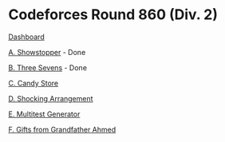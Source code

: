 # Codeforces Round 860 (Div. 2)

[Dashboard](https://codeforces.com/contest/1798)

[A. Showstopper](https://codeforces.com/contest/1798/problem/A) - Done

[B. Three Sevens](https://codeforces.com/contest/1798/problem/B) - Done

[C. Candy Store](https://codeforces.com/contest/1798/problem/C)

[D. Shocking Arrangement](https://codeforces.com/contest/1798/problem/D)

[E. Multitest Generator](https://codeforces.com/contest/1798/problem/E)

[F. Gifts from Grandfather Ahmed](https://codeforces.com/contest/1798/problem/F)
